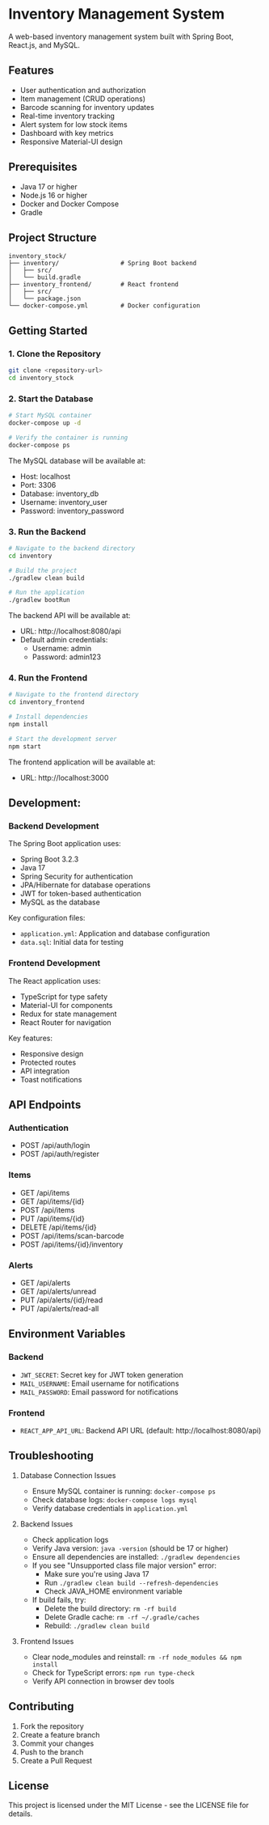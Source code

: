 # Inventory Management System

A web-based inventory management system built with Spring Boot, React.js, and MySQL.

## Features

- User authentication and authorization
- Item management (CRUD operations) 
- Barcode scanning for inventory updates
- Real-time inventory tracking
- Alert system for low stock items
- Dashboard with key metrics
- Responsive Material-UI design

## Prerequisites

- Java 17 or higher
- Node.js 16 or higher
- Docker and Docker Compose
- Gradle

## Project Structure

```
inventory_stock/
├── inventory/                 # Spring Boot backend
│   ├── src/
│   └── build.gradle
├── inventory_frontend/        # React frontend
│   ├── src/
│   └── package.json
└── docker-compose.yml         # Docker configuration
```

## Getting Started

### 1. Clone the Repository

```bash
git clone <repository-url>
cd inventory_stock
```

### 2. Start the Database

```bash
# Start MySQL container
docker-compose up -d

# Verify the container is running
docker-compose ps
```

The MySQL database will be available at:
- Host: localhost
- Port: 3306
- Database: inventory_db
- Username: inventory_user
- Password: inventory_password

### 3. Run the Backend

```bash
# Navigate to the backend directory
cd inventory

# Build the project
./gradlew clean build

# Run the application
./gradlew bootRun
```

The backend API will be available at:
- URL: http://localhost:8080/api
- Default admin credentials:
  - Username: admin
  - Password: admin123

### 4. Run the Frontend

```bash
# Navigate to the frontend directory
cd inventory_frontend

# Install dependencies
npm install

# Start the development server
npm start
```

The frontend application will be available at:
- URL: http://localhost:3000

## Development:

### Backend Development

The Spring Boot application uses: 
- Spring Boot 3.2.3
- Java 17
- Spring Security for authentication
- JPA/Hibernate for database operations
- JWT for token-based authentication
- MySQL as the database

Key configuration files:
- `application.yml`: Application and database configuration
- `data.sql`: Initial data for testing

### Frontend Development

The React application uses:
- TypeScript for type safety
- Material-UI for components
- Redux for state management
- React Router for navigation

Key features:
- Responsive design
- Protected routes
- API integration
- Toast notifications

## API Endpoints

### Authentication
- POST /api/auth/login
- POST /api/auth/register

### Items
- GET /api/items
- GET /api/items/{id}
- POST /api/items
- PUT /api/items/{id}
- DELETE /api/items/{id}
- POST /api/items/scan-barcode
- POST /api/items/{id}/inventory

### Alerts
- GET /api/alerts
- GET /api/alerts/unread
- PUT /api/alerts/{id}/read
- PUT /api/alerts/read-all

## Environment Variables

### Backend
- `JWT_SECRET`: Secret key for JWT token generation
- `MAIL_USERNAME`: Email username for notifications
- `MAIL_PASSWORD`: Email password for notifications

### Frontend
- `REACT_APP_API_URL`: Backend API URL (default: http://localhost:8080/api)

## Troubleshooting

1. Database Connection Issues
   - Ensure MySQL container is running: `docker-compose ps`
   - Check database logs: `docker-compose logs mysql`
   - Verify database credentials in `application.yml`

2. Backend Issues
   - Check application logs
   - Verify Java version: `java -version` (should be 17 or higher)
   - Ensure all dependencies are installed: `./gradlew dependencies`
   - If you see "Unsupported class file major version" error:
     - Make sure you're using Java 17
     - Run `./gradlew clean build --refresh-dependencies`
     - Check JAVA_HOME environment variable
   - If build fails, try:
     - Delete the build directory: `rm -rf build`
     - Delete Gradle cache: `rm -rf ~/.gradle/caches`
     - Rebuild: `./gradlew clean build`

3. Frontend Issues
   - Clear node_modules and reinstall: `rm -rf node_modules && npm install`
   - Check for TypeScript errors: `npm run type-check`
   - Verify API connection in browser dev tools

## Contributing

1. Fork the repository
2. Create a feature branch
3. Commit your changes
4. Push to the branch
5. Create a Pull Request

## License

This project is licensed under the MIT License - see the LICENSE file for details. 
